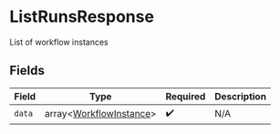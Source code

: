 # ListRunsResponse

List of workflow instances


## Fields

| Field                                                              | Type                                                               | Required                                                           | Description                                                        |
| ------------------------------------------------------------------ | ------------------------------------------------------------------ | ------------------------------------------------------------------ | ------------------------------------------------------------------ |
| `data`                                                             | array<[WorkflowInstance](../../models/shared/WorkflowInstance.md)> | :heavy_check_mark:                                                 | N/A                                                                |